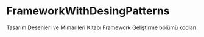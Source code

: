 # FrameworkWithDesingPatterns
Tasarım Desenleri ve Mimarileri Kitabı Framework Geliştirme bölümü kodları.
